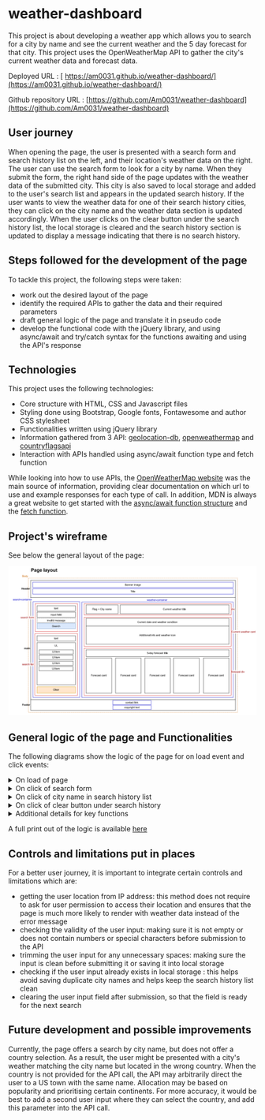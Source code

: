 # weather-dashboard

This project is about developing a weather app which allows you to search for a city by name and see the current weather and the 5 day forecast for that city.
This project uses the OpenWeatherMap API to gather the city's current weather data and forecast data.

Deployed URL : [ https://am0031.github.io/weather-dashboard/](https://am0031.github.io/weather-dashboard/)

Github repository URL : [https://github.com/Am0031/weather-dashboard](https://github.com/Am0031/weather-dashboard)

## User journey

When opening the page, the user is presented with a search form and search history list on the left, and their location's weather data on the right.
The user can use the search form to look for a city by name. When they submit the form, the right hand side of the page updates with the weather data of the submitted city. This city is also saved to local storage and added to the user's search list and appears in the updated search history. If the user wants to view the weather data for one of their search history cities, they can click on the city name and the weather data section is updated accordingly.
When the user clicks on the clear button under the search history list, the local storage is cleared and the search history section is updated to display a message indicating that there is no search history.

## Steps followed for the development of the page

To tackle this project, the following steps were taken:

- work out the desired layout of the page
- identify the required APIs to gather the data and their required parameters
- draft general logic of the page and translate it in pseudo code
- develop the functional code with the jQuery library, and using async/await and try/catch syntax for the functions awaiting and using the API's response

## Technologies

This project uses the following technologies:

- Core structure with HTML, CSS and Javascript files
- Styling done using Bootstrap, Google fonts, Fontawesome and author CSS stylesheet
- Functionalities written using jQuery library
- Information gathered from 3 API: [geolocation-db](https://geolocation-db.com/), [openweathermap](https://openweathermap.org/api) and [countryflagsapi](https://www.countryflagsapi.com/)
- Interaction with APIs handled using async/await function type and fetch function

While looking into how to use APIs, the [OpenWeatherMap website](https://openweathermap.org/api) was the main source of information, providing clear documentation on which url to use and example responses for each type of call. In addition, MDN is always a great website to get started with the [async/await function structure](https://developer.mozilla.org/en-US/docs/Web/JavaScript/Reference/Operators/async_function) and the [fetch function](https://developer.mozilla.org/en-US/docs/Web/API/Fetch_API/Using_Fetch).

## Project's wireframe

See below the general layout of the page:

![Weather dashboard wireframe](./assets/screenshots/wireframe.png)

## General logic of the page and Functionalities

The following diagrams show the logic of the page for on load event and click events:

<details>
<summary>On load of page</summary>

![On load of the page](./assets/screenshots/logic-onLoad.png)

</details>

<details>
<summary>On click of search form</summary>

![On search form click](./assets/screenshots/logic-onFromClick.png)

</details>

<details>
<summary>On click of city name in search history list</summary>

![On search list city click](./assets/screenshots/logic-onCityClick.png)

</details>

<details>
<summary>On click of clear button under search history</summary>

![On search list city click](./assets/screenshots/logic-onClearClick.png)

</details>

<details>
<summary>Additional details for key functions</summary>

![On search list city click](./assets/screenshots/function-renderUserLocationData.png)
![On search list city click](./assets/screenshots/function-renderSearchList.png)
![On search list city click](./assets/screenshots/function-renderWeatherData.png)

</details>

A full print out of the logic is available [here](./weather-dashobard-wireframe-logic.pdf)

## Controls and limitations put in places

For a better user journey, it is important to integrate certain controls and limitations which are:

- getting the user location from IP address: this method does not require to ask for user permission to access their location and ensures that the page is much more likely to render with weather data instead of the error message
- checking the validity of the user input: making sure it is not empty or does not contain numbers or special characters before submission to the API
- trimming the user input for any unnecessary spaces: making sure the input is clean before submitting it or saving it into local storage
- checking if the user input already exists in local storage : this helps avoid saving duplicate city names and helps keep the search history list clean
- clearing the user input field after submission, so that the field is ready for the next search

## Future development and possible improvements

Currently, the page offers a search by city name, but does not offer a country selection. As a result, the user might be presented with a city's weather matching the city name but located in the wrong country.
When the country is not provided for the API call, the API may arbitrarily direct the user to a US town with the same name. Allocation may be based on popularity and prioritising certain continents. For more accuracy, it would be best to add a second user input where they can select the country, and add this parameter into the API call.
